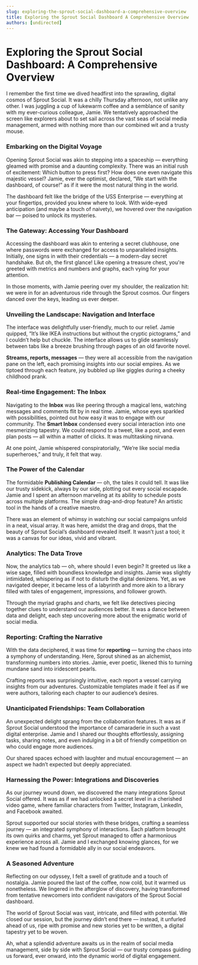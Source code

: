 ```yaml
---
slug: exploring-the-sprout-social-dashboard-a-comprehensive-overview
title: Exploring the Sprout Social Dashboard A Comprehensive Overview
authors: [undirected]
---
```



# Exploring the Sprout Social Dashboard: A Comprehensive Overview

I remember the first time we dived headfirst into the sprawling, digital cosmos of Sprout Social. It was a chilly Thursday afternoon, not unlike any other. I was juggling a cup of lukewarm coffee and a semblance of sanity with my ever-curious colleague, Jamie. We tentatively approached the screen like explorers about to set sail across the vast seas of social media management, armed with nothing more than our combined wit and a trusty mouse.

### Embarking on the Digital Voyage

Opening Sprout Social was akin to stepping into a spaceship — everything gleamed with promise and a daunting complexity. There was an initial rush of excitement: Which button to press first? How does one even navigate this majestic vessel? Jamie, ever the optimist, declared, “We start with the dashboard, of course!” as if it were the most natural thing in the world. 

The dashboard felt like the bridge of the USS Enterprise — everything at your fingertips, provided you knew where to look. With wide-eyed anticipation (and maybe a touch of naivety), we hovered over the navigation bar — poised to unlock its mysteries.

### The Gateway: Accessing Your Dashboard

Accessing the dashboard was akin to entering a secret clubhouse, one where passwords were exchanged for access to unparalleled insights. Initially, one signs in with their credentials — a modern-day secret handshake. But oh, the first glance! Like opening a treasure chest, you're greeted with metrics and numbers and graphs, each vying for your attention. 

In those moments, with Jamie peering over my shoulder, the realization hit: we were in for an adventurous ride through the Sprout cosmos. Our fingers danced over the keys, leading us ever deeper.

### Unveiling the Landscape: Navigation and Interface

The interface was delightfully user-friendly, much to our relief. Jamie quipped, “It’s like IKEA instructions but without the cryptic pictograms,” and I couldn’t help but chuckle. The interface allows us to glide seamlessly between tabs like a breeze brushing through pages of an old favorite novel.

**Streams, reports, messages** — they were all accessible from the navigation pane on the left, each promising insights into our social empires. As we tiptoed through each feature, joy bubbled up like giggles during a cheeky childhood prank.

### Real-time Engagement: The Inbox

Navigating to the **Inbox** was like peering through a magical lens, watching messages and comments flit by in real time. Jamie, whose eyes sparkled with possibilities, pointed out how easy it was to engage with our community. The **Smart Inbox** condensed every social interaction into one mesmerizing tapestry. We could respond to a tweet, like a post, and even plan posts — all within a matter of clicks. It was multitasking nirvana. 

At one point, Jamie whispered conspiratorially, “We’re like social media superheroes,” and truly, it felt that way.

### The Power of the Calendar

The formidable **Publishing Calendar** — oh, the tales it could tell. It was like our trusty sidekick, always by our side, plotting out every social escapade. Jamie and I spent an afternoon marveling at its ability to schedule posts across multiple platforms. The simple drag-and-drop feature? An artistic tool in the hands of a creative maestro.

There was an element of whimsy in watching our social campaigns unfold in a neat, visual array. It was here, amidst the drag and drops, that the beauty of Sprout Social’s dashboard revealed itself. It wasn’t just a tool; it was a canvas for our ideas, vivid and vibrant.

### Analytics: The Data Trove

Now, the analytics tab — oh, where should I even begin? It greeted us like a wise sage, filled with boundless knowledge and insights. Jamie was slightly intimidated, whispering as if not to disturb the digital denizens. Yet, as we navigated deeper, it became less of a labyrinth and more akin to a library filled with tales of engagement, impressions, and follower growth.

Through the myriad graphs and charts, we felt like detectives piecing together clues to understand our audiences better. It was a dance between data and delight, each step uncovering more about the enigmatic world of social media.

### Reporting: Crafting the Narrative

With the data deciphered, it was time for **reporting** — turning the chaos into a symphony of understanding. Here, Sprout shined as an alchemist, transforming numbers into stories. Jamie, ever poetic, likened this to turning mundane sand into iridescent pearls.

Crafting reports was surprisingly intuitive, each report a vessel carrying insights from our adventures. Customizable templates made it feel as if we were authors, tailoring each chapter to our audience’s desires. 

### Unanticipated Friendships: Team Collaboration

An unexpected delight sprang from the collaboration features. It was as if Sprout Social understood the importance of camaraderie in such a vast digital enterprise. Jamie and I shared our thoughts effortlessly, assigning tasks, sharing notes, and even indulging in a bit of friendly competition on who could engage more audiences.

Our shared spaces echoed with laughter and mutual encouragement — an aspect we hadn’t expected but deeply appreciated. 

### Harnessing the Power: Integrations and Discoveries

As our journey wound down, we discovered the many integrations Sprout Social offered. It was as if we had unlocked a secret level in a cherished video game, where familiar characters from Twitter, Instagram, LinkedIn, and Facebook awaited.

Sprout supported our social stories with these bridges, crafting a seamless journey — an integrated symphony of interactions. Each platform brought its own quirks and charms, yet Sprout managed to offer a harmonious experience across all. Jamie and I exchanged knowing glances, for we knew we had found a formidable ally in our social endeavors.

### A Seasoned Adventure

Reflecting on our odyssey, I felt a swell of gratitude and a touch of nostalgia. Jamie poured the last of the coffee, now cold, but it warmed us nonetheless. We lingered in the afterglow of discovery, having transformed from tentative newcomers into confident navigators of the Sprout Social dashboard.

The world of Sprout Social was vast, intricate, and filled with potential. We closed our session, but the journey didn’t end there — instead, it unfurled ahead of us, ripe with promise and new stories yet to be written, a digital tapestry yet to be woven.

Ah, what a splendid adventure awaits us in the realm of social media management, side by side with Sprout Social — our trusty compass guiding us forward, ever onward, into the dynamic world of digital engagement.